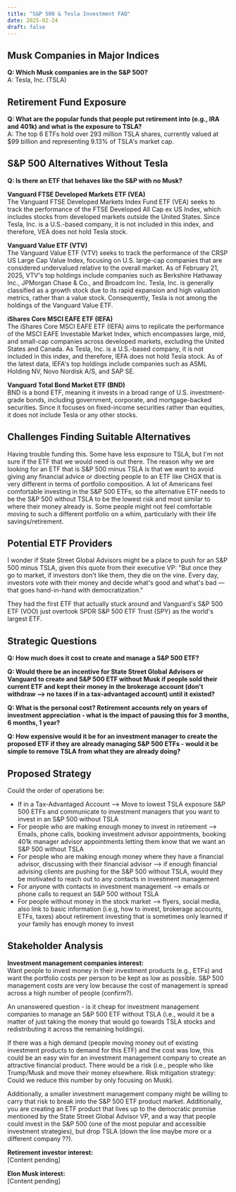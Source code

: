 ```yaml
---
title: "S&P 500 & Tesla Investment FAQ"
date: 2025-02-24
draft: false
---
```


## Musk Companies in Major Indices

**Q: Which Musk companies are in the S&P 500?**  
A: Tesla, Inc. (TSLA)

## Retirement Fund Exposure

**Q: What are the popular funds that people put retirement into (e.g., IRA and 401k) and what is the exposure to TSLA?**  
A: The top 6 ETFs hold over 293 million TSLA shares, currently valued at $99 billion and representing 9.13% of TSLA's market cap.

## S&P 500 Alternatives Without Tesla

**Q: Is there an ETF that behaves like the S&P with no Musk?**  

**Vanguard FTSE Developed Markets ETF (VEA)**  
The Vanguard FTSE Developed Markets Index Fund ETF (VEA) seeks to track the performance of the FTSE Developed All Cap ex US Index, which includes stocks from developed markets outside the United States. Since Tesla, Inc. is a U.S.-based company, it is not included in this index, and therefore, VEA does not hold Tesla stock.

**Vanguard Value ETF (VTV)**  
The Vanguard Value ETF (VTV) seeks to track the performance of the CRSP US Large Cap Value Index, focusing on U.S. large-cap companies that are considered undervalued relative to the overall market. As of February 21, 2025, VTV's top holdings include companies such as Berkshire Hathaway Inc., JPMorgan Chase & Co., and Broadcom Inc. Tesla, Inc. is generally classified as a growth stock due to its rapid expansion and high valuation metrics, rather than a value stock. Consequently, Tesla is not among the holdings of the Vanguard Value ETF.

**iShares Core MSCI EAFE ETF (IEFA)**  
The iShares Core MSCI EAFE ETF (IEFA) aims to replicate the performance of the MSCI EAFE Investable Market Index, which encompasses large, mid, and small-cap companies across developed markets, excluding the United States and Canada. As Tesla, Inc. is a U.S.-based company, it is not included in this index, and therefore, IEFA does not hold Tesla stock. As of the latest data, IEFA's top holdings include companies such as ASML Holding NV, Novo Nordisk A/S, and SAP SE.

**Vanguard Total Bond Market ETF (BND)**  
BND is a bond ETF, meaning it invests in a broad range of U.S. investment-grade bonds, including government, corporate, and mortgage-backed securities. Since it focuses on fixed-income securities rather than equities, it does not include Tesla or any other stocks.

## Challenges Finding Suitable Alternatives

Having trouble funding this. Some have less exposure to TSLA, but I'm not sure if the ETF that we would need is out there. The reason why we are looking for an ETF that is S&P 500 minus TSLA is that we want to avoid giving any financial advice or directing people to an ETF like CHGX that is very different in terms of portfolio composition. A lot of Americans feel comfortable investing in the S&P 500 ETFs, so the alternative ETF needs to be the S&P 500 without TSLA to be the lowest risk and most similar to where their money already is. Some people might not feel comfortable moving to such a different portfolio on a whim, particularly with their life savings/retirement.

## Potential ETF Providers

I wonder if State Street Global Advisors might be a place to push for an S&P 500 minus TSLA, given this quote from their executive VP: "But once they go to market, if investors don't like them, they die on the vine. Every day, investors vote with their money and decide what's good and what's bad — that goes hand-in-hand with democratization."

They had the first ETF that actually stuck around and Vanguard's S&P 500 ETF (VOO) just overtook SPDR S&P 500 ETF Trust (SPY) as the world's largest ETF.

## Strategic Questions

**Q: How much does it cost to create and manage a S&P 500 ETF?**

**Q: Would there be an incentive for State Street Global Advisors or Vanguard to create and S&P 500 ETF without Musk if people sold their current ETF and kept their money in the brokerage account (don't withdraw --> no taxes if in a tax-advantaged account) until it existed?**

**Q: What is the personal cost? Retirement accounts rely on years of investment appreciation - what is the impact of pausing this for 3 months, 6 months, 1 year?**

**Q: How expensive would it be for an investment manager to create the proposed ETF if they are already managing S&P 500 ETFs - would it be simple to remove TSLA from what they are already doing?**

## Proposed Strategy

Could the order of operations be:

- If in a Tax-Advantaged Account --> Move to lowest TSLA exposure S&P 500 ETFs and communicate to investment managers that you want to invest in an S&P 500 without TSLA
- For people who are making enough money to invest in retirement --> Emails, phone calls, booking investment advisor appointments, booking 401k manager advisor appointments letting them know that we want an S&P 500 without TSLA
- For people who are making enough money where they have a financial advisor, discussing with their financial advisor --> if enough financial advising clients are pushing for the S&P 500 without TSLA, would they be motivated to reach out to any contacts in investment management
- For anyone with contacts in investment management --> emails or phone calls to request an S&P 500 without TSLA
- For people without money in the stock market --> flyers, social media, also link to basic information (i.e.g, how to invest, brokerage accounts, ETFs, taxes) about retirement investing that is sometimes only learned if your family has enough money to invest

## Stakeholder Analysis

**Investment management companies interest:**  
Want people to invest money in their investment products (e.g., ETFs) and want the portfolio costs per person to be kept as low as possible. S&P 500 management costs are very low because the cost of management is spread across a high number of people (confirm?). 

An unanswered question - is it cheap for investment management companies to manage an S&P 500 ETF without TSLA (i.e., would it be a matter of just taking the money that would go towards TSLA stocks and redistributing it across the remaining holdings). 

If there was a high demand (people moving money out of existing investment products to demand for this ETF) and the cost was low, this could be an easy win for an investment management company to create an attractive financial product. There would be a risk (i.e., people who like Trump/Musk and move their money elsewhere. Risk mitigation strategy: Could we reduce this number by only focusing on Musk). 

Additionally, a smaller investment management company might be willing to carry that risk to break into the S&P 500 ETF product market. Additionally, you are creating an ETF product that lives up to the democratic promise mentioned by the State Street Global Advisor VP, and a way that people could invest in the S&P 500 (one of the most popular and accessible investment strategies), but drop TSLA (down the line maybe more or a different company ??).

**Retirement investor interest:**  
[Content pending]

**Elon Musk interest:**  
[Content pending]